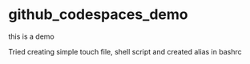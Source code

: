 # github_codespaces_demo
this is a demo


Tried creating simple touch file, shell script and created alias in bashrc
